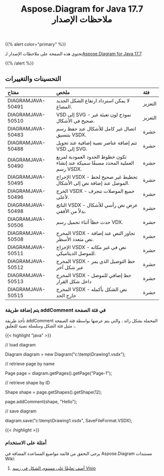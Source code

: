 ﻿---
title: Aspose.Diagram for Java 17.7 ملاحظات الإصدار
type: docs
weight: 60
url: /ar/java/aspose-diagram-for-java-17-7-release-notes/
---
{{% alert color="primary" %}} 

 تحتوي هذه الصفحة على ملاحظات الإصدار لـ[Aspose.Diagram for Java 17.7](https://docs.aspose.com/diagram/java/aspose-diagram-for-java-17-7-release-notes/).

{{% /alert %}} 
## **التحسينات والتغييرات**

|**مفتاح**|**ملخص**|**فئة**|
|:- |:- |:- |
|DIAGRAMJAVA-50491|لا يمكن استرداد ارتفاع الشكل الجديد المصاغ.|التعزيز|
|DIAGRAMJAVA-50510|VSD إلى SVG - نموذج لون تعبئة غير صحيح في الأشكال.|التعزيز|
|DIAGRAMJAVA-50483|اتصال غير كامل للأشكال عند حفظ رسم بتنسيق VSDX.|حشرة|
|DIAGRAMJAVA-50488|تتم إضافة عناصر نصية إضافية عند تحويل VSD إلى SVG.|حشرة|
|DIAGRAMJAVA-50490|تكون خطوط الحدود العمودية لمربع العملية المحدد مسبقًا سميكة عند إنشاء رسم VSDX.|حشرة|
|DIAGRAMJAVA-50495|الإخراج VSDX - تخطيط غير صحيح لخط الموصل عند إضافة نص إلى الأشكال.|حشرة|
|DIAGRAMJAVA-50496|الخرج VSDX - جميع الموصلات تنجرف لأعلى.|حشرة|
|DIAGRAMJAVA-50498|الناتج VSDX - عرض نص رأسي للأشكال بدلاً من الأفقي.|حشرة|
|DIAGRAMJAVA-50506|حدث خطأ أثناء تحميل رسم VDX.|حشرة|
|DIAGRAMJAVA-50508|المخرج VSDX - تجاوز النص عند إضافة نص متعدد الأسطر.|حشرة|
|DIAGRAMJAVA-50511|الإخراج VSDX - نص في غير مكانه للموصل الديناميكي.|حشرة|
|DIAGRAMJAVA-50512|المخرج VSDX - خط التوصيل الذي يمر عبر شكل آخر|حشرة|
|DIAGRAMJAVA-50513|المخرج VSDX - خط إضافي للموصل داخل شكل القرار|حشرة|
|DIAGRAMJAVA-50515|المخرج VSDX - نص الشكل بأكمله خارج الحد|حشرة|
### **يتم إضافة طريقة addComment في فئة الصفحة**
تأخذ طريقة addComment المحملة بشكل زائد ، والتي يتم عرضها بواسطة فئة الصفحة ، مثيل فئة الشكل وسلسلة نصية للتعليق.

{{< highlight "java" >}}

 // load diagram

Diagram diagram = new Diagram("c:\\temp\\Drawing1.vsdx");

// retrieve page by name

Page page = diagram.getPages().getPage("Page-1");

// retrieve shape by ID

Shape shape = page.getShapes().getShape(12);

page.addComment(shape, "Hello");

// save diagram

diagram.save("c:\\temp\\Drawing1.vsdx", SaveFileFormat.VSDX);

{{< /highlight >}}
### **أمثلة على الاستخدام**
يرجى التحقق من قائمة مواضيع المساعدة المضافة في Aspose.Diagram مستندات Wiki:

1. [أضف تعليقًا على مستوى الشكل في رسم Visio](/diagram/ar/java/working-with-comments/#workingwithcomments-addashape-levelcommentinvisiodrawing)
